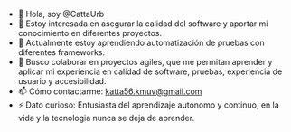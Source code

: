- 👋 Hola, soy @CattaUrb
- 👀 Estoy interesada en asegurar la calidad del software y aportar mi conocimiento en diferentes proyectos.
- 🌱 Actualmente estoy aprendiendo automatización de pruebas con diferentes frameworks.
- 💞️ Busco colaborar en proyectos agiles, que me permitan aprender y aplicar mi experiencia en calidad de software, pruebas, experiencia de usuario y accesibilidad.
- 📫 Cómo contactarme: katta56.kmuv@gmail.com
- ⚡ Dato curioso: Entusiasta del aprendizaje autonomo y continuo, en la vida y la tecnologia nunca se deja de aprender.

<!---
CattaUrb/CattaUrb is a ✨ special ✨ repository because its `README.md` (this file) appears on your GitHub profile.
You can click the Preview link to take a look at your changes.
--->
